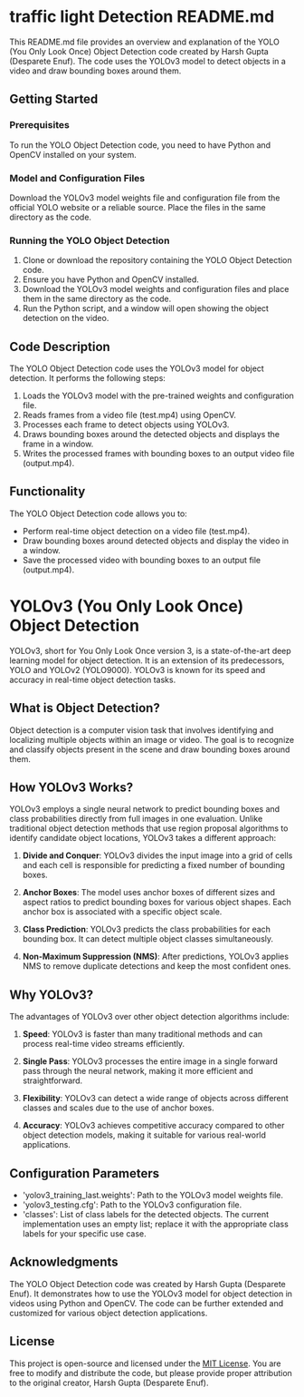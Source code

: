 # traffic light Detection README.md

This README.md file provides an overview and explanation of the YOLO (You Only Look Once) Object Detection code created by Harsh Gupta (Desparete Enuf). The code uses the YOLOv3 model to detect objects in a video and draw bounding boxes around them.

## Getting Started

### Prerequisites

To run the YOLO Object Detection code, you need to have Python and OpenCV installed on your system.

### Model and Configuration Files

Download the YOLOv3 model weights file and configuration file from the official YOLO website or a reliable source. Place the files in the same directory as the code.

### Running the YOLO Object Detection

1. Clone or download the repository containing the YOLO Object Detection code.
2. Ensure you have Python and OpenCV installed.
3. Download the YOLOv3 model weights and configuration files and place them in the same directory as the code.
4. Run the Python script, and a window will open showing the object detection on the video.

## Code Description

The YOLO Object Detection code uses the YOLOv3 model for object detection. It performs the following steps:

1. Loads the YOLOv3 model with the pre-trained weights and configuration file.
2. Reads frames from a video file (test.mp4) using OpenCV.
3. Processes each frame to detect objects using YOLOv3.
4. Draws bounding boxes around the detected objects and displays the frame in a window.
5. Writes the processed frames with bounding boxes to an output video file (output.mp4).

## Functionality

The YOLO Object Detection code allows you to:

- Perform real-time object detection on a video file (test.mp4).
- Draw bounding boxes around detected objects and display the video in a window.
- Save the processed video with bounding boxes to an output file (output.mp4).

# YOLOv3 (You Only Look Once) Object Detection

YOLOv3, short for You Only Look Once version 3, is a state-of-the-art deep learning model for object detection. It is an extension of its predecessors, YOLO and YOLOv2 (YOLO9000). YOLOv3 is known for its speed and accuracy in real-time object detection tasks.

## What is Object Detection?

Object detection is a computer vision task that involves identifying and localizing multiple objects within an image or video. The goal is to recognize and classify objects present in the scene and draw bounding boxes around them.

## How YOLOv3 Works?

YOLOv3 employs a single neural network to predict bounding boxes and class probabilities directly from full images in one evaluation. Unlike traditional object detection methods that use region proposal algorithms to identify candidate object locations, YOLOv3 takes a different approach:

1. **Divide and Conquer**: YOLOv3 divides the input image into a grid of cells and each cell is responsible for predicting a fixed number of bounding boxes.

2. **Anchor Boxes**: The model uses anchor boxes of different sizes and aspect ratios to predict bounding boxes for various object shapes. Each anchor box is associated with a specific object scale.

3. **Class Prediction**: YOLOv3 predicts the class probabilities for each bounding box. It can detect multiple object classes simultaneously.

4. **Non-Maximum Suppression (NMS)**: After predictions, YOLOv3 applies NMS to remove duplicate detections and keep the most confident ones.

## Why YOLOv3?

The advantages of YOLOv3 over other object detection algorithms include:

1. **Speed**: YOLOv3 is faster than many traditional methods and can process real-time video streams efficiently.

2. **Single Pass**: YOLOv3 processes the entire image in a single forward pass through the neural network, making it more efficient and straightforward.

3. **Flexibility**: YOLOv3 can detect a wide range of objects across different classes and scales due to the use of anchor boxes.

4. **Accuracy**: YOLOv3 achieves competitive accuracy compared to other object detection models, making it suitable for various real-world applications.


## Configuration Parameters

- 'yolov3_training_last.weights': Path to the YOLOv3 model weights file.
- 'yolov3_testing.cfg': Path to the YOLOv3 configuration file.
- 'classes': List of class labels for the detected objects. The current implementation uses an empty list; replace it with the appropriate class labels for your specific use case.

## Acknowledgments

The YOLO Object Detection code was created by Harsh Gupta (Desparete Enuf). It demonstrates how to use the YOLOv3 model for object detection in videos using Python and OpenCV. The code can be further extended and customized for various object detection applications.

## License

This project is open-source and licensed under the [MIT License](LICENSE). You are free to modify and distribute the code, but please provide proper attribution to the original creator, Harsh Gupta (Desparete Enuf).
